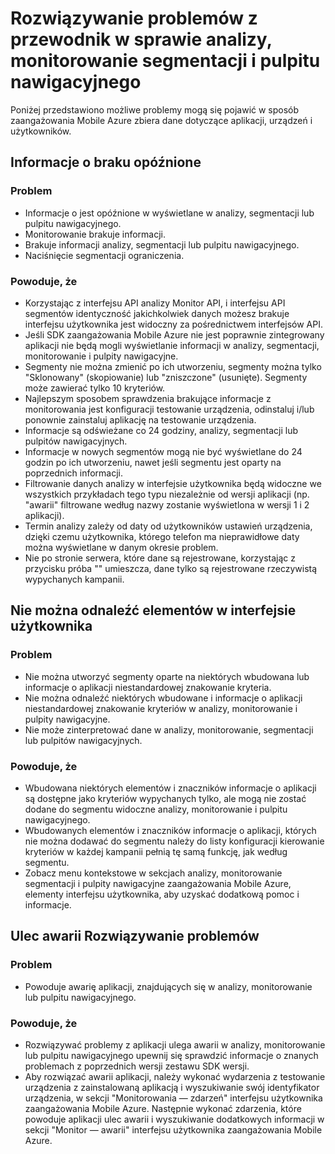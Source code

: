 <properties 
   pageTitle="Azure zaangażowania urządzeń przenośnych Podręcznik — analizy rozwiązywania problemów" 
   description="Rozwiązywanie problemów z analizy, monitorowanie segmentacji i pulpitu nawigacyjnego w zaangażowania Mobile Azure" 
   services="mobile-engagement" 
   documentationCenter="" 
   authors="piyushjo" 
   manager="dwrede" 
   editor=""/>

<tags
   ms.service="mobile-engagement"
   ms.devlang="na"
   ms.topic="article"
   ms.tgt_pltfrm="mobile-multiple"
   ms.workload="mobile" 
   ms.date="08/19/2016"
   ms.author="piyushjo"/>

# <a name="troubleshooting-guide-for-analytics-monitoring-segmentation-and-dashboard-issues"></a>Rozwiązywanie problemów z przewodnik w sprawie analizy, monitorowanie segmentacji i pulpitu nawigacyjnego

Poniżej przedstawiono możliwe problemy mogą się pojawić w sposób zaangażowania Mobile Azure zbiera dane dotyczące aplikacji, urządzeń i użytkowników.

## <a name="missingdelayed-information"></a>Informacje o braku opóźnione

### <a name="issue"></a>Problem
- Informacje o jest opóźnione w wyświetlane w analizy, segmentacji lub pulpitu nawigacyjnego.
- Monitorowanie brakuje informacji.
- Brakuje informacji analizy, segmentacji lub pulpitu nawigacyjnego.
- Naciśnięcie segmentacji ograniczenia.

### <a name="causes"></a>Powoduje, że

- Korzystając z interfejsu API analizy Monitor API, i interfejsu API segmentów identyczność jakichkolwiek danych możesz brakuje interfejsu użytkownika jest widoczny za pośrednictwem interfejsów API.
- Jeśli SDK zaangażowania Mobile Azure nie jest poprawnie zintegrowany aplikacji nie będą mogli wyświetlanie informacji w analizy, segmentacji, monitorowanie i pulpity nawigacyjne.
- Segmenty nie można zmienić po ich utworzeniu, segmenty można tylko "Sklonowany" (skopiowanie) lub "zniszczone" (usunięte). Segmenty może zawierać tylko 10 kryteriów.
- Najlepszym sposobem sprawdzenia brakujące informacje z monitorowania jest konfiguracji testowanie urządzenia, odinstaluj i/lub ponownie zainstaluj aplikację na testowanie urządzenia.
- Informacje są odświeżane co 24 godziny, analizy, segmentacji lub pulpitów nawigacyjnych.
- Informacje w nowych segmentów mogą nie być wyświetlane do 24 godzin po ich utworzeniu, nawet jeśli segmentu jest oparty na poprzednich informacji.
- Filtrowanie danych analizy w interfejsie użytkownika będą widoczne we wszystkich przykładach tego typu niezależnie od wersji aplikacji (np. "awarii" filtrowane według nazwy zostanie wyświetlona w wersji 1 i 2 aplikacji).
- Termin analizy zależy od daty od użytkowników ustawień urządzenia, dzięki czemu użytkownika, którego telefon ma nieprawidłowe daty można wyświetlane w danym okresie problem.
- Nie po stronie serwera, które dane są rejestrowane, korzystając z przycisku próba "" umieszcza, dane tylko są rejestrowane rzeczywistą wypychanych kampanii.

## <a name="cant-locate-items-in-ui"></a>Nie można odnaleźć elementów w interfejsie użytkownika

### <a name="issue"></a>Problem
- Nie można utworzyć segmenty oparte na niektórych wbudowana lub informacje o aplikacji niestandardowej znakowanie kryteria.
- Nie można odnaleźć niektórych wbudowane i informacje o aplikacji niestandardowej znakowanie kryteriów w analizy, monitorowanie i pulpity nawigacyjne.
- Nie może zinterpretować dane w analizy, monitorowanie, segmentacji lub pulpitów nawigacyjnych.

### <a name="causes"></a>Powoduje, że

- Wbudowana niektórych elementów i znaczników informacje o aplikacji są dostępne jako kryteriów wypychanych tylko, ale mogą nie zostać dodane do segmentu widoczne analizy, monitorowanie i pulpitu nawigacyjnego. 
- Wbudowanych elementów i znaczników informacje o aplikacji, których nie można dodawać do segmentu należy do listy konfiguracji kierowanie kryteriów w każdej kampanii pełnią tę samą funkcję, jak według segmentu.
- Zobacz menu kontekstowe w sekcjach analizy, monitorowanie segmentacji i pulpity nawigacyjne zaangażowania Mobile Azure, elementy interfejsu użytkownika, aby uzyskać dodatkową pomoc i informacje.

## <a name="crash-troubleshooting"></a>Ulec awarii Rozwiązywanie problemów

### <a name="issue"></a>Problem
- Powoduje awarię aplikacji, znajdujących się w analizy, monitorowanie lub pulpitu nawigacyjnego.

### <a name="causes"></a>Powoduje, że

- Rozwiązywać problemy z aplikacji ulega awarii w analizy, monitorowanie lub pulpitu nawigacyjnego upewnij się sprawdzić informacje o znanych problemach z poprzednich wersji zestawu SDK wersji.
- Aby rozwiązać awarii aplikacji, należy wykonać wydarzenia z testowanie urządzenia z zainstalowaną aplikacją i wyszukiwanie swój identyfikator urządzenia, w sekcji "Monitorowania — zdarzeń" interfejsu użytkownika zaangażowania Mobile Azure. Następnie wykonać zdarzenia, które powoduje aplikacji ulec awarii i wyszukiwanie dodatkowych informacji w sekcji "Monitor — awarii" interfejsu użytkownika zaangażowania Mobile Azure. 

 

